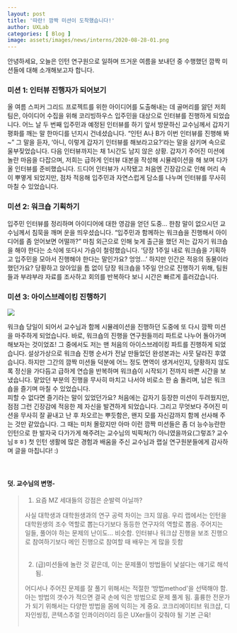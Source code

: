 ```yaml
---
layout: post
title: '따란! 깜짝 미션이 도착했습니다!'
author: UXLab
categories: [ Blog ]
image: assets/images/news/interns/2020-08-28-01.png
---
```

안녕하세요, 오늘은 인턴 연구원으로 일하며 뜨거운 여름을 보내던 중 수행했던 깜짝 미션들에 대해 소개해보고자 합니다. <br>
### **미션 1: 인터뷰 진행자가 되어보기**

올 여름 스피커 그리드 프로젝트를 위한 아이디어를 도출해내는 데 골머리를 앓던 저희 팀은, 아이디어 수집을 위해 코리빙하우스 입주민을 대상으로 인터뷰를 진행하게 되었습니다. 어느 날 두 번째 입주민과 예정된 인터뷰를 하기 앞서 방문하신 교수님께서 갑자기 평화를 깨는 말 한마디를 넌지시 건네셨습니다. “인턴 A나 B가 이번 인터뷰를 진행해 봐~” 그 말을 듣자, ‘아니, 이렇게 갑자기 인터뷰를 해보라고요?’라는 말을 삼키며 속으로 울부짖었습니다. 다음 인터뷰까지는 채 1시간도 남지 않은 상황. 갑자기 주어진 미션에 놀란 마음을 다잡으며, 저희는 급하게 인터뷰 대본을 작성해 시뮬레이션을 해 보며 다가올 인터뷰를 준비했습니다. 드디어 인터뷰가 시작됐고 처음엔 긴장감으로 인해 머리 속이 뿌옇게 되었지만, 점차 적응해 입주민과 자연스럽게 담소를 나누며 인터뷰를 무사히 마칠 수 있었습니다. <br>
### **미션 2: 워크숍 기획하기**

입주민 인터뷰를 정리하며 아이디어에 대한 영감을 얻던 도중… 한참 말이 없으시던 교수님께서 침묵을 깨며 운을 띄우셨습니다. “입주민과 함께하는 워크숍을 진행해서 아이디어를 좀 얻어보면 어떨까?” 마침 외근으로 인해 늦게 출근을 했던 저는 갑자기 워크숍을 해야 한다는 소식에 또다시 가슴이 철렁했습니다. ‘당장 1주일 내로 워크숍을 기획하고 입주민을 모아서 진행해야 한다는 말인가요? 엉엉…’ 하지만 인간은 적응의 동물이라 했던가요? 당황하고 앉아있을 틈 없이 당장 워크숍을 1주일 안으로 진행하기 위해, 팀원들과 부랴부랴 자료를 조사하고 회의를 반복하다 보니 시간은 빠르게 흘러갔습니다.<br>
### **미션 3: 아이스브레이킹 진행하기**

<img src="{{site.baseurl}}/assets/images/news/interns/2020-08-28-01.png">

워크숍 당일이 되어서 교수님과 함께 시뮬레이션을 진행하던 도중에 또 다시 깜짝 미션을 마주하게 되었습니다. 바로, 워크숍의 진행을 연구원들끼리 파트로 나누어 돌아가며 해보자는 것이었죠! 그 중에서도 저는 맨 처음의 아이스브레이킹 파트를 진행하게 되었습니다. 설상가상으로 워크숍 진행 순서가 전날 만들었던 완성본과는 사뭇 달라진 후였습니다. 하지만 그간의 깜짝 미션들 덕분에 어느 정도 면역이 생겨서인지, 당황하지 않도록 정신을 가다듬고 급하게 연습을 반복하며 워크숍이 시작되기 전까지 바쁜 시간을 보냈습니다. 맡았던 부분의 진행을 무사히 마치고 나서야 비로소 한 숨 돌리며, 남은 워크숍을 즐기며 마칠 수 있었습니다.<br>
피할 수 없다면 즐기라는 말이 있었던가요? 처음에는 갑자기 등장한 미션이 두려웠지만, 점점 그런 긴장감에 적응한 제 자신을 발견하게 되었습니다. 그리고 무엇보다 주어진 미션을 무사히 잘 끝내고 난 후 차오르는 뿌듯함은, 왠지 모를 자신감까지 함께 선사해 주는 것만 같았습니다. 그 때는 미처 몰랐지만 아마 이런 깜짝 미션들은 좀 더 능수능란한 인턴으로 한 발자국 다가가게 해주려는 교수님의 빅픽쳐(?) 아니였을까요(그렇죠? 교수님ㅎㅎ) 첫 인턴 생활에 많은 경험과 배움을 주신 교수님과 랩실 연구원분들에게 감사하며 글을 마칩니다! :) <br><br><br>
#### __덧. 교수님의 변명-__
>
> 1) 요즘 MZ 세대들의 강점은 순발력 아닐까?
>
> 사실 대학생과 대학원생과의 연구 공력 차이는 크지 않음. 
> 우리 랩에서는 인턴을 대학원생의 조수 역할로 뽑는다기보다 동등한 연구자의 역할로 뽑음. 주어지는 일들, 풀어야 하는 문제의 난이도… 비슷함.
> 인터뷰나 워크샵 진행을 보조 진행으로 참여하기보다 메인 진행으로 참여할 때 배우는 게 많을 듯함<br><br>
>
> 
>
> 2) (급)미션들에 놀란 것 같은데, 이는 문제풀이 방법들이 낯설다는 얘기로 해석됨.
>
>  어디서나 주어진 문제를 잘 풀기 위해서는 적절한 ‘방법method'을 선택해야 함.
>  아는 방법의 갯수가 적으면 결국 손에 익은 방법으로 문제 풀게 됨.
>  훌륭한 전문가가 되기 위해서는 다양한 방법을 몸에 익히는 게 중요.
>  코크리에이티브 워크샵, 디자인씽킹, 콘텍스추얼 인콰이러이리 등은 UXer들이 갖춰야 될 기본 근육!<br><br>



